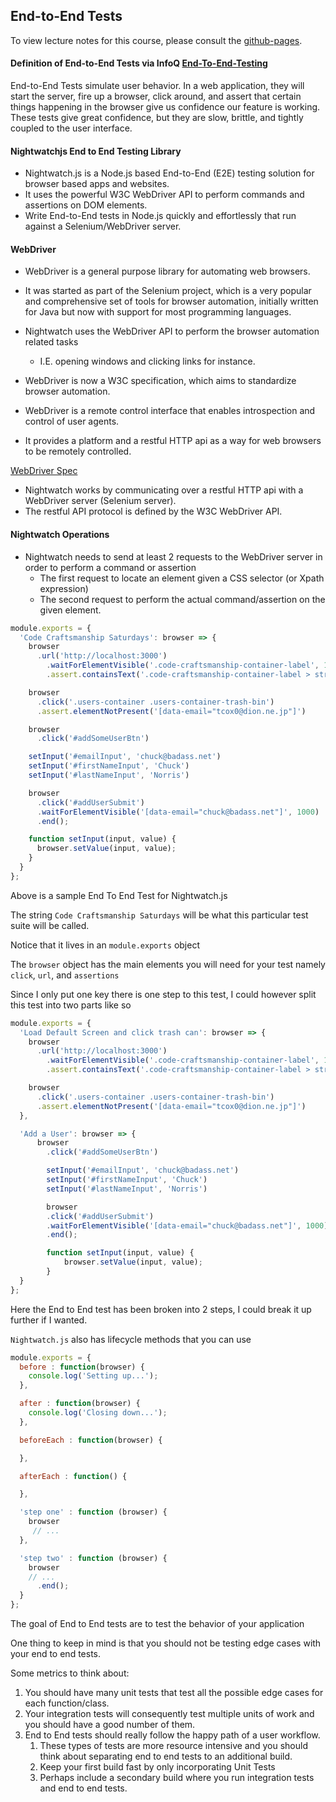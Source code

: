 ## End-to-End Tests

To view lecture notes for this course, please consult the [github-pages](https://code-craftsmanship-saturdays.github.io/software-testing).

#### Definition of End-to-End Tests via InfoQ [End-To-End-Testing](https://www.infoq.com/articles/balancing-unit-and-end-to-end-tests)
End-to-End Tests simulate user behavior. In a web application, they will start the server, fire up a browser, click around, and assert that certain things happening in the browser give us confidence our feature is working. These tests give great confidence, but they are slow, brittle, and tightly coupled to the user interface.

#### Nightwatchjs End to End Testing Library

* Nightwatch.js is a Node.js based End-to-End (E2E) testing solution for browser based apps and websites.
* It uses the powerful W3C WebDriver API to perform commands and assertions on DOM elements.
* Write End-to-End tests in Node.js quickly and effortlessly that run against a Selenium/WebDriver server.

#### WebDriver

* WebDriver is a general purpose library for automating web browsers.
* It was started as part of the Selenium project, which is a very popular and comprehensive set of tools for browser automation, initially written for Java but now with support for most programming languages.

* Nightwatch uses the WebDriver API to perform the browser automation related tasks
    * I.E. opening windows and clicking links for instance.

* WebDriver is now a W3C specification, which aims to standardize browser automation.
* WebDriver is a remote control interface that enables introspection and control of user agents.
* It provides a platform and a restful HTTP api as a way for web browsers to be remotely controlled.

[WebDriver Spec](https://www.w3.org/TR/webdriver/)


* Nightwatch works by communicating over a restful HTTP api with a WebDriver server (Selenium server).
* The restful API protocol is defined by the W3C WebDriver API.

#### Nightwatch Operations

* Nightwatch needs to send at least 2 requests to the WebDriver server in order to perform a command or assertion
    * The first request to locate an element given a CSS selector (or Xpath expression)
    * The second request to perform the actual command/assertion on the given element.

```javascript
module.exports = {
  'Code Craftsmanship Saturdays': browser => {
    browser
      .url('http://localhost:3000')
        .waitForElementVisible('.code-craftsmanship-container-label', 1000)
        .assert.containsText('.code-craftsmanship-container-label > strong', 'Code Craftsmanship Saturdays')

    browser
      .click('.users-container .users-container-trash-bin')
      .assert.elementNotPresent('[data-email="tcox0@dion.ne.jp"]')

    browser
      .click('#addSomeUserBtn')

    setInput('#emailInput', 'chuck@badass.net')
    setInput('#firstNameInput', 'Chuck')
    setInput('#lastNameInput', 'Norris')

    browser
      .click('#addUserSubmit')
      .waitForElementVisible('[data-email="chuck@badass.net"]', 1000)
      .end();

    function setInput(input, value) {
      browser.setValue(input, value);
    }
  }
};
```

Above is a sample End To End Test for Nightwatch.js

The string `Code Craftsmanship Saturdays` will be what this particular test suite will be called.

Notice that it lives in an `module.exports` object

The `browser` object has the main elements you will need for your test namely `click`,  `url`, and `assertions`

Since I only put one key there is one step to this test, I could however split this test into two parts like so

```javascript
module.exports = {
  'Load Default Screen and click trash can': browser => {
    browser
      .url('http://localhost:3000')
        .waitForElementVisible('.code-craftsmanship-container-label', 1000)
        .assert.containsText('.code-craftsmanship-container-label > strong', 'Code Craftsmanship Saturdays')

    browser
      .click('.users-container .users-container-trash-bin')
      .assert.elementNotPresent('[data-email="tcox0@dion.ne.jp"]')
  },

  'Add a User': browser => {
      browser
        .click('#addSomeUserBtn')

        setInput('#emailInput', 'chuck@badass.net')
        setInput('#firstNameInput', 'Chuck')
        setInput('#lastNameInput', 'Norris')

        browser
        .click('#addUserSubmit')
        .waitForElementVisible('[data-email="chuck@badass.net"]', 1000)
        .end();

        function setInput(input, value) {
            browser.setValue(input, value);
        }
  }
};
```

Here the End to End test has been broken into 2 steps, I could break it up further if I wanted.

`Nightwatch.js` also has lifecycle methods that you can use

```javascript
module.exports = {
  before : function(browser) {
    console.log('Setting up...');
  },

  after : function(browser) {
    console.log('Closing down...');
  },

  beforeEach : function(browser) {

  },

  afterEach : function() {

  },

  'step one' : function (browser) {
    browser
     // ...
  },

  'step two' : function (browser) {
    browser
    // ...
      .end();
  }
};
```

The goal of End to End tests are to test the behavior of your application

One thing to keep in mind is that you should not be testing edge cases with your end to end tests.

Some metrics to think about:

1. You should have many unit tests that test all the possible edge cases for each function/class.
2. Your integration tests will consequently test multiple units of work and you should have a good number of them.
3. End to End tests should really follow the happy path of a user workflow.
    1. These types of tests are more resource intensive and you should think about separating end to end tests to an additional build.
    2. Keep your first build fast by only incorporating Unit Tests
    3. Perhaps include a secondary build where you run integration tests and end to end tests.
